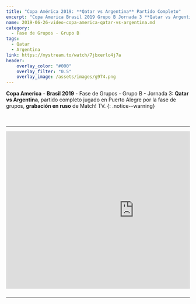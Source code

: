 ```yaml
---
title: "Copa América 2019: **Qatar vs Argentina** Partido Completo"
excerpt: "Copa America Brasil 2019 Grupo B Jornada 3 **Qatar vs Argentina** Partido Completo"
name: 2019-06-26-video-copa-america-qatar-vs-argentina.md
category:
  - Fase de Grupos - Grupo B
tags:
  - Qatar
  - Argentina
link: https://mystream.to/watch/7jbxerlo4j7a
header:
    overlay_color: "#000"
    overlay_filter: "0.5"
    overlay_image: /assets/images/g974.png
---
```


**Copa America** - **Brasil 2019** - Fase de Grupos - Grupo B - Jornada 3: **Qatar vs Argentina**, partido completo jugado en Puerto Alegre por la fase de grupos, **grabación en ruso** de Match! TV.
{: .notice--warning}

<style>
	td {
	padding: 0;
	border-bottom: 0;
}
</style>

<br>
<div id="media">
	<center>
		<table>
			<tbody>
  				<tr>
					<td height="13" width="21" background="{{ site.url }}/{{ site.baseurl }}/assets/images/12421152032.png"></td>
					<td height="13" background="{{ site.url }}/{{ site.baseurl }}/assets/images/55452124552.png"></td>
					<td height="13" width="21" background="{{ site.url }}/{{ site.baseurl }}/assets/images/45454787.png"></td>
  				</tr>
				<tr>
					<td width="21" background="{{ site.url }}/{{ site.baseurl }}/assets/images/21210212120.png"></td>
					<td>
						<iframe src="https://embed.mystream.to/7jbxerlo4j7a" scrolling="no" frameborder="0" width="700" height="430" allowfullscreen="true" webkitallowfullscreen="true" mozallowfullscreen="true"></iframe>
					</td>
    					<td width="21" background="{{ site.url }}/{{ site.baseurl }}/assets/images/203233451.png"></td>
  				</tr>
				<tr>
    					<td height="17" width="21" background="{{ site.url }}/{{ site.baseurl }}/assets/images/23121542.png"></td>
    					<td height="17" background="{{ site.url }}/{{ site.baseurl }}/assets/images/12345456.png"></td>
    					<td height="25" width="21" background="{{ site.url }}/{{ site.baseurl }}/assets/images/2656564.png"></td>
  				</tr>
			</tbody>
		</table>
	</center>
</div>
